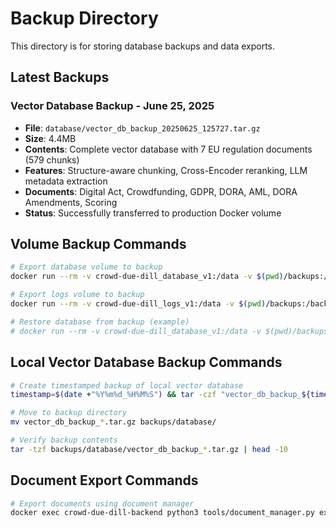 # Backup Directory

This directory is for storing database backups and data exports.

## Latest Backups

### Vector Database Backup - June 25, 2025
- **File**: `database/vector_db_backup_20250625_125727.tar.gz`
- **Size**: 4.4MB
- **Contents**: Complete vector database with 7 EU regulation documents (579 chunks)
- **Features**: Structure-aware chunking, Cross-Encoder reranking, LLM metadata extraction
- **Documents**: Digital Act, Crowdfunding, GDPR, DORA, AML, DORA Amendments, Scoring
- **Status**: Successfully transferred to production Docker volume

## Volume Backup Commands

```bash
# Export database volume to backup
docker run --rm -v crowd-due-dill_database_v1:/data -v $(pwd)/backups:/backup alpine tar czf /backup/database_$(date +%Y%m%d_%H%M%S).tar.gz -C /data .

# Export logs volume to backup  
docker run --rm -v crowd-due-dill_logs_v1:/data -v $(pwd)/backups:/backup alpine tar czf /backup/logs_$(date +%Y%m%d_%H%M%S).tar.gz -C /data .

# Restore database from backup (example)
# docker run --rm -v crowd-due-dill_database_v1:/data -v $(pwd)/backups:/backup alpine tar xzf /backup/database_20240620_123456.tar.gz -C /data
```

## Local Vector Database Backup Commands

```bash
# Create timestamped backup of local vector database
timestamp=$(date +"%Y%m%d_%H%M%S") && tar -czf "vector_db_backup_${timestamp}.tar.gz" -C data/ .

# Move to backup directory
mv vector_db_backup_*.tar.gz backups/database/

# Verify backup contents
tar -tzf backups/database/vector_db_backup_*.tar.gz | head -10
```

## Document Export Commands

```bash
# Export documents using document manager
docker exec crowd-due-dill-backend python3 tools/document_manager.py export backups/documents_$(date +%Y%m%d).json
``` 
